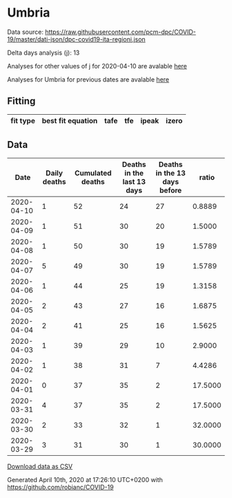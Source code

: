 # Umbria

Data source: https://raw.githubusercontent.com/pcm-dpc/COVID-19/master/dati-json/dpc-covid19-ita-regioni.json

Delta days analysis (j): 13

Analyses for other values of j for 2020-04-10 are avalable [here](../README.md)

Analyses for Umbria for previous dates are avalable [here](../../README.md)

## Fitting 
|fit type|best fit equation|tafe|tfe|ipeak|izero|
|-------|-----|--------|------|---|---|

## Data
|Date|Daily deaths|Cumulated deaths|Deaths in the last 13 days|Deaths in the 13 days before|ratio|
|----|----------|-----------|-------|--------------------|-----|
|2020-04-10|1|52|24|27|0.8889|
|2020-04-09|1|51|30|20|1.5000|
|2020-04-08|1|50|30|19|1.5789|
|2020-04-07|5|49|30|19|1.5789|
|2020-04-06|1|44|25|19|1.3158|
|2020-04-05|2|43|27|16|1.6875|
|2020-04-04|2|41|25|16|1.5625|
|2020-04-03|1|39|29|10|2.9000|
|2020-04-02|1|38|31|7|4.4286|
|2020-04-01|0|37|35|2|17.5000|
|2020-03-31|4|37|35|2|17.5000|
|2020-03-30|2|33|32|1|32.0000|
|2020-03-29|3|31|30|1|30.0000|

[Download data as CSV](COVID-19_umbria_j13_2020-04-10.csv)

Generated April 10th, 2020 at 17:26:10 UTC+0200 with https://github.com/robianc/COVID-19
